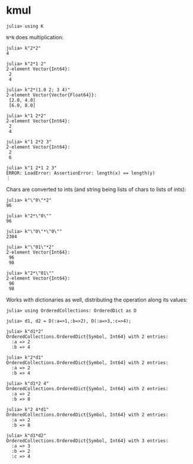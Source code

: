 # kmul

    julia> using K

`N*N` does multiplication:

    julia> k"2*2"
    4

    julia> k"2*1 2"
    2-element Vector{Int64}:
     2
     4

    julia> k"2*(1.0 2; 3 4)"
    2-element Vector{Vector{Float64}}:
     [2.0, 4.0]
     [6.0, 8.0]

    julia> k"1 2*2"
    2-element Vector{Int64}:
     2
     4

    julia> k"1 2*2 3"
    2-element Vector{Int64}:
     2
     6

    julia> k"1 2*1 2 3"
    ERROR: LoadError: AssertionError: length(x) == length(y)
    ⋮

Chars are converted to ints (and string being lists of chars to lists of ints):

    julia> k"\"0\"*2"
    96
    
    julia> k"2*\"0\""
    96

    julia> k"\"0\"*\"0\""
    2304
    
    julia> k"\"01\"*2"
    2-element Vector{Int64}:
     96
     98
    
    julia> k"2*\"01\""
    2-element Vector{Int64}:
     96
     98

Works with dictionaries as well, distributing the operation along its values:

    julia> using OrderedCollections: OrderedDict as D

    julia> d1, d2 = D(:a=>1,:b=>2), D(:a=>3,:c=>4);

    julia> k"d1*2"
    OrderedCollections.OrderedDict{Symbol, Int64} with 2 entries:
      :a => 2
      :b => 4

    julia> k"2*d1"
    OrderedCollections.OrderedDict{Symbol, Int64} with 2 entries:
      :a => 2
      :b => 4

    julia> k"d1*2 4"
    OrderedCollections.OrderedDict{Symbol, Int64} with 2 entries:
      :a => 2
      :b => 8

    julia> k"2 4*d1"
    OrderedCollections.OrderedDict{Symbol, Int64} with 2 entries:
      :a => 2
      :b => 8

    julia> k"d1*d2"
    OrderedCollections.OrderedDict{Symbol, Int64} with 3 entries:
      :a => 3
      :b => 2
      :c => 4
